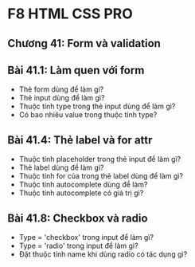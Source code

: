 # F8 HTML CSS PRO

## Chương 41: Form và validation

## Bài 41.1: Làm quen với form

-   Thẻ form dùng để làm gi?
-   Thẻ input dùng để làm gì?
-   Thuộc tính type trong thẻ input dùng để làm gì?
-   Có bao nhiêu value trong thuộc tính type?

## Bài 41.4: Thẻ label và for attr

-   Thuộc tính placeholder trong thẻ input để làm gì?
-   Thẻ label dùng để làm gì?
-   Thuộc tính for của trong thẻ label dùng để làm gì?
-   Thuộc tính autocomplete dùng để làm?
-   Thuộc tính autocomplete có giá trị gì?

## Bài 41.8: Checkbox và radio

-   Type = 'checkbox' trong input để làm gì?
-   Type = 'radio' trong input để làm gì?
-   Đặt thuộc tính name khi dùng radio có tác dụng gì?
